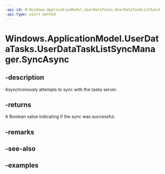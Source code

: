 ```yaml
---
-api-id: M:Windows.ApplicationModel.UserDataTasks.UserDataTaskListSyncManager.SyncAsync
-api-type: winrt method
---
```


<!-- Method syntax.
public IAsyncOperation<bool> UserDataTaskListSyncManager.SyncAsync()
-->

# Windows.ApplicationModel.UserDataTasks.UserDataTaskListSyncManager.SyncAsync


## -description

Asynchronously attempts to sync with the tasks server.

## -returns

A Boolean value indicating if the sync was successful.

## -remarks

## -see-also

## -examples

